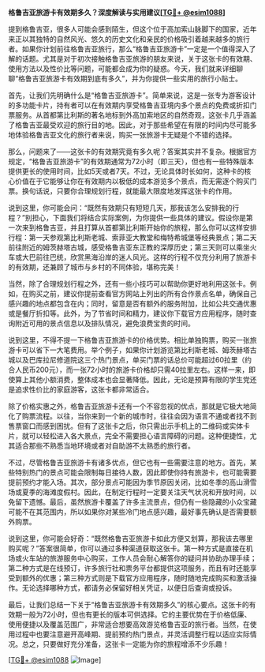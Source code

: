 **格鲁吉亚旅游卡有效期多久？深度解读与实用建议[[TG💪+ @esim1088](https://t.me/s/esim1088)]**

提到格鲁吉亚，很多人可能会感到陌生，但这个位于高加索山脉脚下的国家，近年来正以其独特的自然风光、悠久的历史文化和亲民的价格吸引着越来越多的旅行者。如果你计划前往格鲁吉亚旅行，那么“格鲁吉亚旅游卡”一定是一个值得深入了解的话题。尤其是对于初次接触格鲁吉亚旅游的朋友来说，关于这张卡的有效期、使用方法以及性价比等问题，可能都会成为你的疑惑。今天，我们就来详细聊聊“格鲁吉亚旅游卡有效期到底有多久”，并为你提供一些实用的旅行小贴士。

首先，让我们先明确什么是“格鲁吉亚旅游卡”。简单来说，这是一张专为游客设计的多功能卡片，持有者可以在有效期内享受格鲁吉亚境内多个景点的免费或折扣门票服务。从首都第比利斯的著名地标到外高加索地区的自然奇观，这张卡几乎涵盖了格鲁吉亚最受欢迎的旅行目的地。因此，对于那些希望在有限的时间内尽可能多地体验格鲁吉亚文化的旅行者来说，购买一张旅游卡无疑是个不错的选择。

那么，问题来了——这张卡的有效期究竟有多久呢？答案其实并不复杂。根据官方规定，“格鲁吉亚旅游卡”的有效期通常为72小时（即三天），但也有一些特殊版本提供更长的使用时间，比如5天或者7天。不过，无论具体时长如何，这种卡的核心价值在于它能够让你在有效期内以极低的成本游览多个景点，而无需逐个购买门票。换句话说，只要你合理规划行程，就能最大限度地发挥这张卡的作用。

说到这里，你可能会问：“既然有效期只有短短几天，那我该怎么安排我的行程？”别担心，下面我们将结合实际案例，为你提供一些具体的建议。假设你是第一次来到格鲁吉亚，并且打算从首都第比利斯开始你的旅程，那么你可以这样安排行程：第一天参观第比利斯老城、索菲亚大教堂和梅特希城堡等经典景点；第二天前往附近的姆茨赫塔古城，感受格鲁吉亚东正教的深厚历史；第三天则可以乘坐火车或大巴前往巴统，欣赏黑海沿岸的迷人风光。这样的行程不仅充分利用了旅游卡的有效期，还兼顾了城市与乡村的不同体验，堪称完美！

当然，除了合理规划行程之外，还有一些小技巧可以帮助你更好地利用这张卡。例如，在购买之前，建议你提前查看官方网站上列出的所有合作景点名单，确保自己感兴趣的地点都包含在内；同时，留意是否有额外的服务附加，比如公共交通优惠或是餐厅折扣等。此外，为了节省时间和精力，建议你下载官方应用程序，随时查询附近可用的景点信息以及排队情况，避免浪费宝贵的时间。

说到这里，不得不提一下格鲁吉亚旅游卡的价格优势。相比单独购票，购买一张旅游卡可以省下一大笔费用。举个例子，如果你计划游览第比利斯老城、姆茨赫塔古城以及巴库拉尼修道院这三个热门景点，单买门票的话总价可能超过60拉里（约合人民币200元），而一张72小时的旅游卡价格却只需40拉里左右。这样一来，即使算上其他小额消费，整体成本也会显著降低。因此，无论是预算有限的学生党还是追求性价比的家庭游客，这张卡都非常适合。

除了价格实惠之外，格鲁吉亚旅游卡还有一个不容忽视的优点，那就是它极大地简化了购票流程。以往，当你来到一个新的城市时，往往会因为语言不通或者找不到售票窗口而感到困扰。但有了这张卡之后，你只需出示手机上的二维码或实体卡片，就可以轻松进入各大景点，完全不需要担心语言障碍的问题。这种便捷性，尤其适合那些不熟悉当地环境或者对自助游不太熟悉的旅行者。

不过，尽管格鲁吉亚旅游卡有诸多优点，但它也有一些需要注意的地方。首先，某些特别热门的景点可能会限制每日接待人数，因此即使你持有旅游卡，也可能需要提前预约才能入场。其次，部分景点可能因为季节原因关闭，比如冬季的高山滑雪场或夏季的海滩度假村。因此，在制定行程时一定要关注天气状况和开放时间，以免留下遗憾。最后，虽然旅游卡覆盖了许多主流景点，但仍有一些隐藏的小众宝藏可能不在其范围内，所以如果你对某些冷门地点感兴趣，最好事先确认是否需要额外购票。

说到这里，你可能会好奇：“既然格鲁吉亚旅游卡如此方便又划算，那我该去哪里购买呢？”答案很简单，你可以通过多种渠道获取这张卡。第一种方式是直接在机场或火车站的旅游服务中心购买，工作人员会耐心解答你的疑问并协助办理手续；第二种方式是在线预订，许多旅行社和票务平台都提供这项服务，而且有时还能享受到额外的优惠；第三种方式则是下载官方应用程序，随时随地完成购买和激活操作。无论选择哪种方式，都请务必保留好相关凭证，以便日后查询或投诉。

最后，让我们总结一下关于“格鲁吉亚旅游卡有效期多久”的核心要点。这张卡的有效期一般为72小时，但也有更长的版本可供选择。它的主要优势在于价格低廉、使用便捷以及覆盖范围广，非常适合想要高效游览格鲁吉亚的旅行者。当然，在使用过程中也要注意避开高峰期、提前预约热门景点，并灵活调整行程以适应实际情况。总之，只要做好充分准备，这张卡一定能为你的旅程增添不少乐趣！

[[TG💪+ @esim1088](https://t.me/s/esim1088) ![Image](https://i.postimg.cc/4NQfJmqS/Snipaste-2025-05-13-00-14-12.png)]